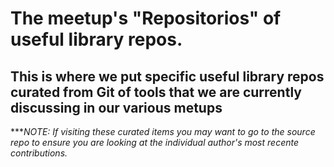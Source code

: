 # The meetup's "Repositorios" of useful library repos.   

## This is where we put specific useful library repos curated from Git of tools that we are currently discussing in our various metups

****NOTE: If visiting these curated items you may want to go to the source repo to ensure you are looking at the individual author's most recente contributions.*
